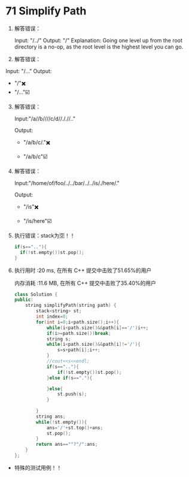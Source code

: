 # 71 Simplify Path

1. 解答错误：

   Input: "/../"
   Output: "/"
   Explanation: Going one level up from the root directory is a no-op, as the root level is the highest level you can go.

2. 解答错误：
  
  Input: "/..."
  Output: 
  
  - "/"✖️
  - "/…"☑️
  
3. 解答错误：

   Input:"/a//b////c/d//././/.."

   Output:

   - "/a/b/c/."✖️

   - "/a/b/c"☑️

4. 解答错误：

   Input:"/home/of/foo/../../bar/../../is/./here/."

   Output:

   - "/is"✖️

   - "/is/here"☑️

5. 执行错误：stack为🈳️！！

   ```c++
   if(s==".."){
     if(!st.empty())st.pop();
   }
   ```

6. 执行用时 :20 ms, 在所有 C++ 提交中击败了51.65%的用户

   内存消耗 :11.6 MB, 在所有 C++ 提交中击败了35.40%的用户

   ```c++
   class Solution {
   public:
       string simplifyPath(string path) {
           stack<string> st;
           int index=0;
           for(int i=0;i<path.size();i++){
               while(i<path.size()&&path[i]=='/')i++;
               if(i>=path.size())break;
               string s;
               while(i<path.size()&&path[i]!='/'){
                   s=s+path[i];i++;
               }
               //cout<<s<<endl;
               if(s==".."){
                   if(!st.empty())st.pop();
               }else if(s=="."){
   
               }else{
                   st.push(s);
               } 
               
           }
           string ans;
           while(!st.empty()){
               ans='/'+st.top()+ans;
               st.pop();
           }
           return ans==""?"/":ans;
       }
   };
   ```

   

- 特殊的测试用例！！